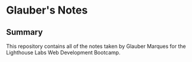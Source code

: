 # Glauber's Notes

## Summary 

This repository contains all of the notes taken by Glauber Marques for the Lighthouse Labs Web Development Bootcamp.